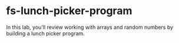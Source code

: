 # fs-lunch-picker-program

In this lab, you'll review working with arrays and random numbers by building a lunch picker program.
